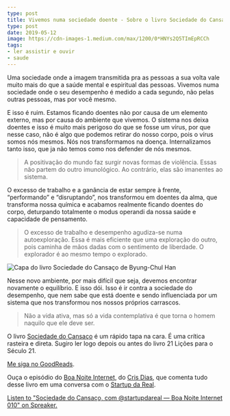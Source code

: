 ```yaml
---
type: post
title: Vivemos numa sociedade doente - Sobre o livro Sociedade do Cansaço
type: post
date: 2019-05-12
image: https://cdn-images-1.medium.com/max/1200/0*HNYs2Q5TImEpRCCh
tags:
- ler assistir e ouvir
- saude
---
```



Uma sociedade onde a imagem transmitida pra as pessoas a sua volta vale muito mais do que a saúde mental e espiritual das pessoas. Vivemos numa sociedade onde o seu desempenho é medido a cada segundo, não pelas outras pessoas, mas por você mesmo.

E isso é ruim. Estamos ficando doentes não por causa de um elemento externo, mas por causa do ambiente que vivemos. O sistema nos deixa doentes e isso é muito mais perigoso do que se fosse um vírus, por que nesse caso, não é algo que podemos retirar do nosso corpo, pois o vírus somos nós mesmos. Nós nos transformamos na doença. Internalizamos tanto isso, que ja não temos como nos defender de nós mesmos.

> A positivação do mundo faz surgir novas formas de violência. Essas não partem do outro imunológico. Ao contrário, elas são imanentes ao sistema.

O excesso de trabalho e a ganância de estar sempre à frente, “performando” e “disruptando”, nos transformou em doentes da alma, que transforma nossa química e acabamos realmente ficando doentes do corpo, deturpando totalmente o modus operandi da nossa saúde e capacidade de pensamento.

> O excesso de trabalho e desempenho agudiza-se numa autoexploração. Essa é mais eficiente que uma exploração do outro, pois caminha de mãos dadas com o sentimento de liberdade. O explorador é ao mesmo tempo o explorado.

![Capa do livro Sociedade do Cansaço de Byung-Chul Han](https://cdn-images-1.medium.com/max/800/1*g1NdWybNw_T51MXFJEXMRA@2x.jpeg)

Nesse novo ambiente, por mais difícil que seja, devemos encontrar novamente o equilíbrio. E isso dói. Isso é ir contra a sociedade do desempenho, que nem sabe que está doente e sendo influenciada por um sistema que nos transformou nos nossos próprios carrascos.

> Não a vida ativa, mas só a vida contemplativa é que torna o homem naquilo que ele deve ser.

O livro [Sociedade do Cansaço](https://www.goodreads.com/book/show/30842733) é um rápido tapa na cara. É uma crítica rasteira e direta. Sugiro ler logo depois ou antes do livro 21 Lições para o Século 21.

[Me siga no GoodReads](http://goodreads.com/diegoeis).

Ouça o episódio do [Boa Noite Internet](https://www.boanoiteinternet.com.br/2019/02/17/sociedade-do-cansaco-com-startupdareal/), do [Cris Dias](https://medium.com/@crisdias), que comenta tudo desse livro em uma conversa com o [Startup da Real](https://medium.com/@startupdareal).

<a class="spreaker-player" href="https://www.spreaker.com/user/ampere/sociedade-do-cansaco-com-startupdareal-b" data-resource="episode_id=17069855" data-theme="light" data-autoplay="false" data-playlist="false" data-cover="https://d3wo5wojvuv7l.cloudfront.net/images.spreaker.com/original/48bd84fe34d4d3a71628cc756c2aa065.jpg" data-width="100%" data-height="400px">Listen to "Sociedade do Cansaço, com @startupdareal — Boa Noite Internet 010" on Spreaker.</a><script async src="https://widget.spreaker.com/widgets.js"></script>